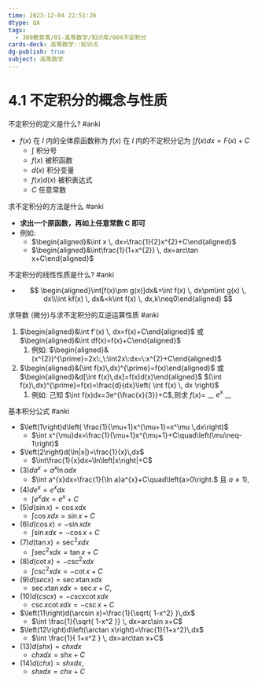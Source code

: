 ```yaml
---
time: 2023-12-04 22:51:26
dtype: QA
tags:
  - 300教育类/01-高等数学/知识库/004不定积分
cards-deck: 高等数学::知识点
dg-publish: true
subject: 高等数学
---
```

# 4.1 不定积分的概念与性质


 不定积分的定义是什么? #anki 

- $f (x)$ 在 $I$ 内的全体原函数称为 $f (x)$ 在 $I$ 内的不定积分记为 $\int {f(x)dx}=F(x)+C$
	- $\int$ 积分号
	- $f(x)$ 被积函数
	- $d(x)$ 积分变量
	- $f(x)d(x)$ 被积表达式
	- $C$ 任意常数

 求不定积分的方法是什么 #anki 

- **求出一个原函数，再如上任意常数 C 即可**
- 例如:
	- $\begin{aligned}&\int x \, dx=\frac{1}{2}x^{2}+C\end{aligned}$
	- $\begin{aligned}&\int\frac{1}{1+x^{2}} \, dx=arc\tan x+C\end{aligned}$



 不定积分的线性性质是什么? #anki 

- $$
\begin{aligned}\int[f(x)\pm g(x)]dx&=\int f(x) \, dx\pm\int g(x) \, dx\\\int kf(x) \, dx&=k\int f(x) \, dx,k\neq0\end{aligned}
$$

 求导数 (微分)与求不定积分的互逆运算性质 #anki 

1. $\begin{aligned}&\int f'(x) \, dx=f(x)+C\end{aligned}$ 或 $\begin{aligned}&\int df(x)=f(x)+C\end{aligned}$
	1. 例如: $\begin{aligned}&(x^{2})^{\prime}=2x\:,\:\int2x\:dx=\:x^{2}+C\end{aligned}$
1. $\begin{aligned}&(\int f(x)\,dx)^{\prime}=f(x)\end{aligned}$ 或 $\begin{aligned}&d[\int f(x)\,dx]=f(x)d(x)\end{aligned}$ 
	$(\int f(x)\,dx)^{\prime}=f(x)=\frac{d}{dx}\left( \int f(x) \, dx \right)$
	1. 例如: 己知 $\int f(x)dx=3e^{\frac{x}{3}}+C$,则求 $f(x)=$ __ $e^x$ __

 基本积分公式 #anki 

- $\left(1\right)d\left(  \frac{1}{\mu+1}x^{\mu+1}=x^\mu \,dx\right)$
	- $\int x^{\mu}dx=\frac{1}{\mu+1}x^{\mu+1}+C\quad\left(\mu\neq-1\right)$ 
- $\left(2\right)d(\ln|x|)=\frac{1}{x}\,dx$
	- $\int\frac{1}{x}dx=\ln\left|x\right|+C$
- $\left(3\right)da^{x}=a^{x}\ln adx$
	-  $\int a^{x}dx=\frac{1}{\ln a}a^{x}+C\quad\left(a>0\right.$ 且 $a\neq1)$,
- $\left(4\right)de^{x}=e^{x}dx$
	-  $\int e^{x}dx=e^{x}+C$
- $\left(5\right)d\left(\sin x\right)=\cos xdx$
	-  $\int\cos xdx=\sin x+C$
- $\left(6\right)d\left(\cos x\right)=-\sin xdx$
	-  $\int\sin xdx=-\cos x+C$ 
- $\left(7\right)d\left(\tan x\right)=\sec^{2}xdx$
	-  $\int\sec^{2}xdx=\tan x+C$ 
- $\left(8\right)d\left(\cot x\right)=-\csc^{2}xdx$
	-  $\int\csc^{2}xdx=-\cot x+C$ 
- $\left(9\right)d\left(secx\right)=\sec x\tan xdx$
	-  $\sec x\tan xdx=\sec x+C$, 
- $\left(10\right)d\left(cscx\right)=-cscx\cot xdx$
	-  $\csc x\cot xdx=-\csc x+C$
- $\left(11\right)d(\arcsin x)=\frac{1}{\sqrt{ 1-x^2} }\,dx$
	-  $\int \frac{1}{\sqrt{ 1-x^2 }} \, dx=arc\sin x+C$ 
- $\left(12\right)d\left(\arctan x\right)=\frac{1}{1+x^2}\,dx$
	-  $\int \frac{1}{ 1+x^2 } \, dx=arc\tan x+C$ 
- $\left(13\right)d\left(shx\right)=chxdx$
	- $chxdx=shx+C$
- $\left(14\right)d\left(chx\right)=shxdx$,
	- $shxdx=chx+C$